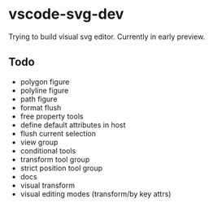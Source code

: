 # vscode-svg-dev

Trying to build visual svg editor.
Currently in early preview.

## Todo
- polygon figure
- polyline figure
- path figure
- format flush
- free property tools
- define default attributes in host
- flush current selection
- view group
- conditional tools
- transform tool group
- strict position tool group
- docs
- visual transform
- visual editing modes (transform/by key attrs)
